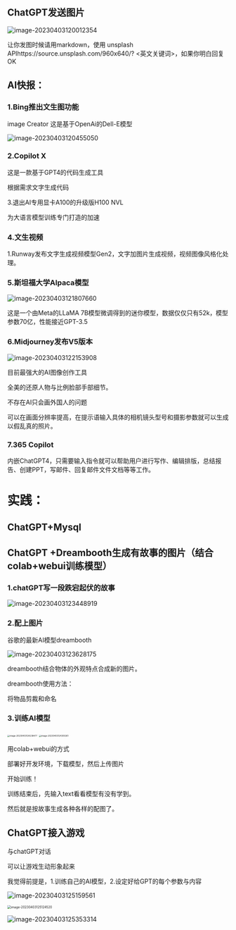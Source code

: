 ## ChatGPT发送图片

![image-20230403120012354](chatgpt%E4%BD%BF%E7%94%A8.assets/image-20230403120012354.png)

让你发图时候请用markdown，使用 unsplash APIhttps://source.unsplash.com/960x640/? <英文关键词>，如果你明白回复OK







## AI快报：

### 1.Bing推出文生图功能

image Creator   这是基于OpenAi的Dell-E模型

![image-20230403120455050](chatgpt%E4%BD%BF%E7%94%A8.assets/image-20230403120455050.png)



### 2.Copilot X

这是一款基于GPT4的代码生成工具

根据需求文字生成代码



3.退出AI专用显卡A100的升级版H100 NVL

为大语言模型训练专门打造的加速



### 4.文生视频

1.Runway发布文字生成视频模型Gen2，文字加图片生成视频，视频图像风格化处理。



### 5.斯坦福大学Alpaca模型

![image-20230403121807660](chatgpt%E4%BD%BF%E7%94%A8.assets/image-20230403121807660.png)

这是一个由Meta的LLaMA 7B模型微调得到的迷你模型，数据仅仅只有52k，模型参数70亿，性能接近GPT-3.5



### 6.Midjourney发布V5版本

![image-20230403122153908](chatgpt%E4%BD%BF%E7%94%A8.assets/image-20230403122153908.png)

目前最强大的AI图像创作工具

全美的还原人物与比例脸部手部细节。

不存在AI只会画外国人的问题

可以在画面分辨率提高，在提示语输入具体的相机镜头型号和摄影参数就可以生成以假乱真的照片。



### 7.365 Copilot

内嵌ChatGPT4，只需要输入指令就可以帮助用户进行写作、编辑排版，总结报告、创建PPT，写邮件、回复邮件文件文档等等工作。







# 实践：

## ChatGPT+Mysql







## ChatGPT +Dreambooth生成有故事的图片（结合colab+webui训练模型）

### 1.chatGPT写一段跌宕起伏的故事

![image-20230403123448919](chatgpt%E4%BD%BF%E7%94%A8.assets/image-20230403123448919.png)

### 2.配上图片

谷歌的最新AI模型dreambooth

![image-20230403123628175](chatgpt%E4%BD%BF%E7%94%A8.assets/image-20230403123628175.png)

dreambooth结合物体的外观特点合成新的图片。

dreambooth使用方法：

将物品剪裁和命名

### 3.训练AI模型

<img src="chatgpt%E4%BD%BF%E7%94%A8.assets/image-20230403124238477.png" alt="image-20230403124238477" style="zoom: 33%;" />

<img src="chatgpt%E4%BD%BF%E7%94%A8.assets/image-20230403124305361.png" alt="image-20230403124305361" style="zoom: 33%;" />

用colab+webui的方式

部署好开发环境，下载模型，然后上传图片

开始训练！

训练结束后，先输入text看看模型有没有学到。

然后就是按故事生成各种各样的配图了。



## ChatGPT接入游戏



与chatGPT对话

可以让游戏生动形象起来

我觉得前提是，1.训练自己的AI模型，2.设定好给GPT的每个参数与内容

![image-20230403125159561](chatgpt%E4%BD%BF%E7%94%A8.assets/image-20230403125159561.png)

<img src="chatgpt%E4%BD%BF%E7%94%A8.assets/image-20230403125124520.png" alt="image-20230403125124520" style="zoom:50%;" />

![image-20230403125353314](chatgpt%E4%BD%BF%E7%94%A8.assets/image-20230403125353314.png)